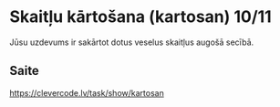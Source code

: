 # Skaitļu kārtošana (kartosan) 10/11
Jūsu uzdevums ir sakārtot dotus veselus skaitļus augošā secībā.
## Saite
https://clevercode.lv/task/show/kartosan